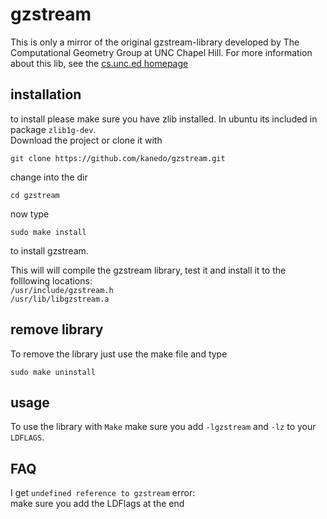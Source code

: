 gzstream
========

This is only a mirror of the original gzstream-library developed by The Computational Geometry Group at UNC Chapel Hill. For more information about this lib, see the [cs.unc.ed homepage](http://www.cs.unc.edu/Research/compgeom/gzstream/)

installation
------------

to install please make sure you have zlib installed. In ubuntu its included in package `zlib1g-dev`.  
Download the project or clone it with
```
git clone https://github.com/kanedo/gzstream.git
```
  
change into the dir
```
cd gzstream
```
now type 
```
sudo make install
``` 
to install gzstream.

This will will compile the gzstream library, test it and install it to the folllowing locations:  
`/usr/include/gzstream.h`  
`/usr/lib/libgzstream.a`  

remove library
--------------

To remove the library just use the make file and type
```
sudo make uninstall
```

usage
-----

To use the library with `Make` make sure you add `-lgzstream` and `-lz` to your `LDFLAGS`.

FAQ
---
I get `undefined reference to gzstream` error:  
make sure you add the LDFlags at the end
